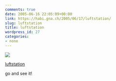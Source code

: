 ```yaml
---
comments: true
date: 2005-06-16 22:05:09+00:00
link: https://habi.gna.ch/2005/06/17/luftstation/
slug: luftstation
title: luftstation
wordpress_id: 27
categories:
- none
---
```



 [![](http://photos17.flickr.com/19767039_5d177b4548_m.jpg)](https://www.flickr.com/photos/habi/19767039/)
   

 
  [luftstation](https://www.flickr.com/photos/habi/19767039/)
    

 



go and see it!
  

